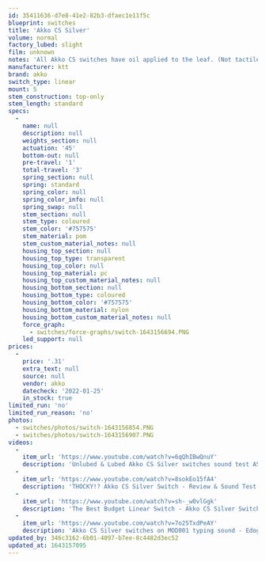 ```yaml
---
id: 35411636-d7e8-41e2-82b3-dfaec1e11f5c
blueprint: switches
title: 'Akko CS Silver'
volume: normal
factory_lubed: slight
film: unknown
notes: 'All Akko CS switches have oil applied to the leaf. (Not tactiles.)'
manufacturer: ktt
brand: akko
switch_type: linear
mount: 5
stem_construction: top-only
stem_length: standard
specs:
  -
    name: null
    description: null
    weights_section: null
    actuation: '45'
    bottom-out: null
    pre-travel: '1'
    total-travel: '3'
    spring_section: null
    spring: standard
    spring_color: null
    spring_color_info: null
    spring_swap: null
    stem_section: null
    stem_type: coloured
    stem_color: '#757575'
    stem_material: pom
    stem_custom_material_notes: null
    housing_top_section: null
    housing_top_type: transparent
    housing_top_color: null
    housing_top_material: pc
    housing_top_custom_material_notes: null
    housing_bottom_section: null
    housing_bottom_type: coloured
    housing_bottom_color: '#757575'
    housing_bottom_material: nylon
    housing_bottom_custom_material_notes: null
    force_graph:
      - switches/force-graphs/switch-1643156694.PNG
    led_support: null
prices:
  -
    price: '.31'
    extra_text: null
    source: null
    vendor: akko
    datecheck: '2022-01-25'
    in_stock: true
limited_run: 'no'
limited_run_reason: 'no'
photos:
  - switches/photos/switch-1643156854.PNG
  - switches/photos/switch-1643156907.PNG
videos:
  -
    item_url: 'https://www.youtube.com/watch?v=6qQhIBwQnuY'
    description: 'Unlubed & Lubed Akko CS Silver switches sound test ASMR - CGBuild'
  -
    item_url: 'https://www.youtube.com/watch?v=8sokEo15fA4'
    description: 'THOCKY!? Akko CS Silver Switch - Review & Sound Test - Samuel Tan'
  -
    item_url: 'https://www.youtube.com/watch?v=sh-_w0vlGgk'
    description: 'The Best Budget Linear Switch - Akko CS Silver Switches Sound Test & Review *NEW* - CGBuild'
  -
    item_url: 'https://www.youtube.com/watch?v=7o25TxdPeAY'
    description: 'Akko CS Silver switches on MOD001 typing sound - Edogaster'
updated_by: 346c3162-6b01-4097-b7ee-8c4482d3ec52
updated_at: 1643157095
---
```

